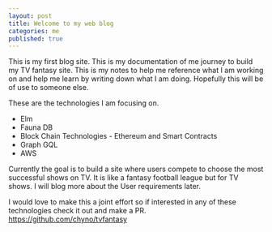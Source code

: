 ```yaml
---
layout: post
title: Welcome to my web blog
categories: me
published: true
---
```


This is my first blog site.  This is my documentation of me journey to build my TV fantasy site.  This is my notes to help me reference what I am working on and help me learn by writing down what I am doing.  Hopefully this will be of use to someone else.

These are the technologies I am focusing on.
- Elm
- Fauna DB
- Block Chain Technologies - Ethereum and Smart Contracts
- Graph GQL
- AWS

Currently the goal is to build a site where users compete to choose the most successful shows on TV.  It is like a fantasy football league but for TV shows.  I will blog more about the User requirements later.

I would love to make this a joint effort so if interested in any of these technologies check it out and make a PR.
https://github.com/chyno/tvfantasy



